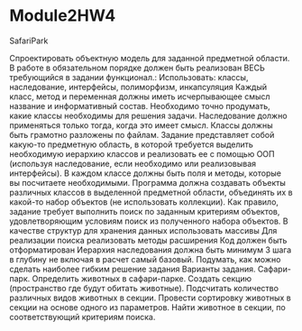 # Module2HW4
 SafariPark

Спроектировать объектную модель для заданной предметной области. В работе в обязательном порядке должен быть реализован ВЕСЬ требующийся в задании функционал.: 
Использовать: классы, наследование, интерфейсы, полиморфизм, инкапсуляция 
Каждый класс, метод и переменная должны иметь исчерпывающее смысл название и информативный состав. Необходимо точно продумать, какие классы необходимы для решения задачи. 
Наследование должно применяться только тогда, когда это имеет смысл. 
Классы должны быть грамотно разложены по файлам. 
Задание представляет собой какую-то предметную область, в которой требуется выделить необходимую иерархию классов и реализовать ее с помощью ООП (используя наследование, если необходимо или реализовывая интерфейсы).
В каждом классе должны быть поля и методы, которые вы посчитаете необходимыми. Программа должна создавать объекты различных классов в выделенной предметной области, объединять их в какой-то набор объектов (не использовать коллекции). Как правило, задание требует выполнить поиск по заданным критериям объектов, удовлетворяющим условиям поиск из полученного набора объектов.
В качестве структур для хранения данных использовать массивы 
Для реализации поиска реализовать методы расширения 
Код должен быть отформатирован
Иерархия наследования должна быть минимум 3 шага в глубину не включая в расчет самый базовый.
Подумать, как можно сделать наиболее гибким  решение задания
Варианты задания.
Сафари-парк. Определить животных в сафари-парке. Создать секцию (пространство где будут обитать животные). Подсчитать количество различных видов животных в секции. Провести сортировку животных в секции на основе одного из параметров. Найти животное в секции, по соответствующий критериям поиска. 
